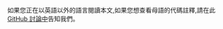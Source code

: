 如果您正在以英語以外的語言閱讀本文,如果您想查看母語的代碼註釋,請在此[GitHub 討論中](https://github.com/aspnet/AspNetCore.Docs/issues/16455)告知我們。